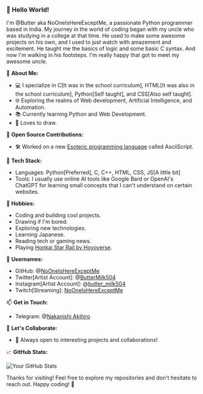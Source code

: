 ### 👋 Hello World! 

I'm @Butter aka NoOneIsHereExceptMe, a passionate Python programmer based in India. My journey in the world of coding began with my uncle who was studying in a college at that time.
He used to make some awesome projects on his own, and I used to just watch with amazement and excitement. He taught me the basics of logic and some basic C syntax. And now I'm walking in his footsteps. I'm really happy that got to meet my awesome uncle. 

🚀 **About Me:**
- 💻 I specialize in C[It was in the school curriculum], HTML[It was also in the school curriculum], Python[Self taught], and CSS[Also self taught].
- 🌐 Exploring the realms of Web development, Artificial Intelligence, and Automation.
- 📚 Currently learning Python and Web Development.
- 🎨 Loves to draw.

🌱 **Open Source Contributions:**
- 🛠️ Worked on a new [Esoteric programming language](https://en.wikipedia.org/wiki/Esoteric_programming_language) called AsciiScript.

🔧 **Tech Stack:**
- Languages: Python[Preferred], C, C++, HTML, CSS, JS[A little bit]
- Tools: I usually use online AI tools like Google Bard or OpenAI's ChatGPT for learning small concepts that I can't understand on certain websites.

🎨 **Hobbies:**
- Coding and building cool projects.
- Drawing if I'm bored.
- Exploring new technologies.
- Learning Japanese.
- Reading tech or gaming news.
- Playing [Honkai Star Rail by Hoyoverse](https://hsr.hoyoverse.com/en-us/home).

👤 **Usernames:**
- GitHub: @[NoOneIsHereExceptMe](https://github.com/NoOneIsHereExceptMe)
- Twitter[Artist Account]: @[ButterMilk504](x.com/ButterMilk504?t=HZnTFVL3GRcwhAhJZXBa4g&s=09)
- Instagram[Artist Account]: @[butter_milk504](https://www.instagram.com/butter_milk504)
- Twitch[Streaming]: [NoOneIsHereExceptMe](https://www.twitch.tv/nooneishereexceptme)

📫 **Get in Touch:**
- Telegram: @[Nakanishi Akihiro](https://t.me/NakanishiAkihiro)

🤝 **Let's Collaborate:**
- 👀 Always open to interesting projects and collaborations!

📈 **GitHub Stats:**

![Your GitHub Stats](https://github-readme-stats.vercel.app/api?username=NoOneIsHereExceptMe&show_icons=true&theme=radical)

Thanks for visiting! Feel free to explore my repositories and don't hesitate to reach out. Happy coding! 🚀
